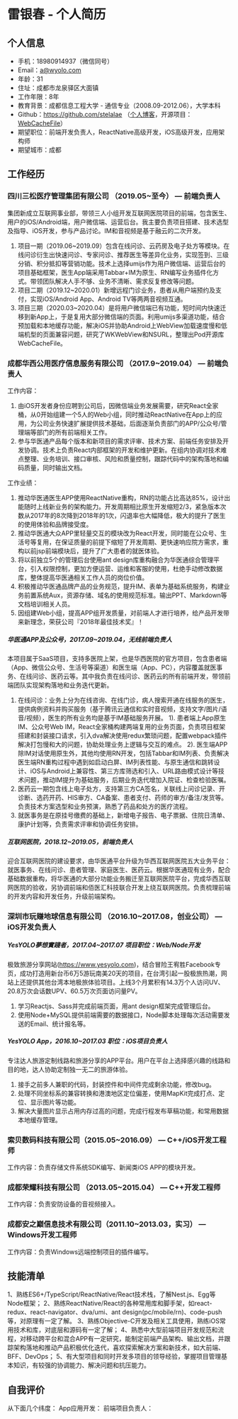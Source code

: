 # 雷银春 - 个人简历

## 个人信息

* 手机：18980914937（微信同号）
* Email：a@wyolo.com
* 年龄：31
* 住址：成都市龙泉驿区大面镇
* 工作年限：8年
* 教育背景：成都信息工程大学 - 通信专业（2008.09-2012.06），大学本科
* Github：https://github.com/stelalae （[个人博客](https://github.com/stelalae/blog)，开源项目：[WebCacheFile](https://github.com/stelalae/WebCacheFile)）
* 期望职位：前端开发负责人，ReactNative高级开发，iOS高级开发，应用架构师
* 期望城市：成都

## 工作经历

### 四川三松医疗管理集团有限公司 （2019.05~至今） — 前端负责人

集团新成立互联网事业部，带领三人小组开发互联网医院项目的前端，包含医生、用户的iOS/Android端，用户微信端、运营后台。我主要负责项目搭建、技术选型及指导、iOS开发，参与产品讨论。IM和音视频是基于融云的二次开发。

1. 项目一期（2019.06~2019.09）包含在线问诊、云药房及电子处方等模块。在线问诊衍生出快速问诊、专家问诊、推荐医生等差异化业务，实现签到、三级分销、积分抵扣等营销功能。技术上选择umijs作为用户微信端、运营后台的项目基础框架，医生App端采用Tabbar+IM为原生、RN编写业务插件化方式。带领团队解决人手不够、业务不清晰、需求反复修改等问题。
2. 项目二期（2019.12~2020.01）新增远程门诊业务，患者从用户端预约及支付，实现iOS/Android App、Android TV等两两音视频互通。
3. 项目三期（2020.03~2020.04）是将用户微信端已有功能，短时间内快速迁移到新App上，于是复用大部分微信端的页面。利用umijs多渠道功能，结合预加载和本地缓存功能，解决iOS并协助Android上WebView加载速度慢和低端机型的页面兼容问题，研究了WKWebView和NSURL，整理出Pod开源库WebCacheFile。


### 成都华西公用医疗信息服务有限公司 （2017.9~2019.04） — 前端负责人

工作内容：
1. 由iOS开发者身份应聘到公司后，因微信端业务发展需要，研究React全家桶，从0开始组建一个5人的Web小组，同时推动ReactNative在App上的应用，为公司业务快速扩展提供技术基础，后面逐渐负责部门的APP/公众号/管理端等部门的所有前端相关工作。
2. 参与华医通产品每个版本和新项目的需求评审、技术方案、前端任务安排及开发协调。技术上负责React内部框架的开发和维护更新。在组内协调对技术难点整理、业务培训、接口审核、风险和质量控制，跟踪代码中的架构落地和编码质量，同时输出文档。

工作业绩：
1. 推动华医通医生APP使用ReactNative重构，RN的功能占比高达85%，设计出能随时上线新业务的架构能力。开发周期相比原生开发缩短2/3，紧急版本次数从2017年的8次降到2018年的1次，闪退率也大幅降低，极大的提升了医生的使用体验和品牌接受度。
2. 推动华医通大众APP里轻量交互的模块改为React开发，同时能在公众号、生活号等复用，在保证质量的前提下缩短了开发周期、更快速响应院方需求，重构以前jsp前端模块后，提升了广大患者的就医体验。
3. 将以前独立5个的管理后台使用ant design库重构融合为华医通综合管理平台，引入权限控制，更加方便运营、运维和客服的使用，杜绝手动修改数据库，整体提高华医通相关工作人员的岗位价值。
4. 积极推动华医通品牌产品的业务规范，提升IM、表单为基础系统服务，构建业务前置系统Aux，资源存储、域名的使用规范标准。输出PPT、Markdown等文档培训相关人员。
5. 因组建Web小组，提高APP组开发质量，对前端人才进行培养，给产品开发带来新理念，荣获公司『2018年最佳技术奖』！

##### 华医通APP及公众号，2017.09~2019.04，无线前端负责人

本项目属于SaaS项目，支持多医院上架，也是华西医院的官方项目，包含患者端（App、微信公众号、生活号等渠道）和医生端（App、PC），内容覆盖就医事务、在线问诊、医药云等。其中我负责在线问诊、医药云的所有前端开发，带领前端团队实现架构落地和业务迭代更新。

1. 在线问诊：业务上分为在线咨询、在线门诊，病人搜索开通在线服务的医生，提供病例资料并购买服务（基于腾讯云通信和实时音视频，支持文字/图片/语音/视频），医生的所有业务均是基于IM基础服务开展。
 1). 患者端上App原生IM、公众号Web IM，React全家桶构建两端复用的业务页面，负责项目框架搭建和封装接口请求，引入dva解决使用redux繁琐问题，配置webpack插件解决打包慢和大的问题，协助处理业务上逻辑与交互的难点。
 2). 医生端APP除IM对话使用原生外，其他均使用RN开发，包括Tabbar和IM列表、负责解决医生端RN重构过程中遇到如启动白屏、IM列表性能、与原生通信和跳转设计、iOS与Android上兼容性、第三方库筛选和引入、URL路由模式设计等技术问题，推动IM提升为基础服务，后期业务迭代增加入院证、检查检验医嘱。
2. 医药云一期包含线上电子处方，支持第三方CA签名，关联线上问诊记录、开诊断、选药开药、HIS审方、CA备案、患者支付、药师的审方/备注/发货等。负责技术方案选型和业务预演，熟悉了药品和处方的医疗流程。
3. 就医事务是在原挂号缴费的基础上，新增电子报告、电子票据、住院日清单、康护计划等，负责需求评审和协调任务安排。

##### 互联网医院，2018.12~2019.05，前端负责人

迎合互联网医院的建设要求，由华医通平台升级为华西互联网医院五大业务平台：就医事务、在线问诊、患者管理、家庭医生、医药云。根据华医通现有业务，配合基础数据重构，将华医通的大部分功能业务搬迁至互联网医院平台，完成华西互联网医院的验收，另协调前端和佰医汇科技联合开发上绕互联网医院。负责梳理前端的开发内容和开发任务，升级前端架构。


### 深圳市玩赚地球信息有限公司 （2016.10~2017.08，创业公司） — iOS开发负责人

##### YesYOLO夢想實踐者，2017.04~2017.07	项目职位：Web/Node开发

极致旅游分享网站(https://www.yesyolo.com)，结合冒险王宥胜Facebook专页，成功打造用新台币6万5游玩南美20天的项目，在台湾引起一股极旅热潮，网站上还提供其他台湾本地极旅体验项目。上线3个月累积有14.3万个人访问UV、20.8万次会话数UPV、60.5万次页面访问量PV。

1. 学习Reactjs、Sass并完成前端页面，用ant design框架完成管理后台。
2. 使用Node+MySQL提供前端需要的数据接口，Node脚本处理每次活动需要发送的Email、统计报名等。

##### YesYOLO App，2016.10~2017.03	 职位：iOS项目负责人

专注达人旅游定制线路和旅游分享的APP平台。用户在平台上选择感兴趣的线路和目的地，达人协助定制独一无二的旅游体验。

1. 接手之前多人兼职的代码，封装控件和中间件完成剩余功能，修改bug。
2. 处理不同坐标系的兼容转换和港澳地区定位偏差，使用MapKit完成打点、定位、显示图片等功能。
3. 解决大量图片显示占用内存过高的问题，完成行程发布草稿功能，和常用数据本地缓存管理。

### 索贝数码科技有限公司（2015.05~2016.09） — C++/iOS开发工程师

工作内容：负责存储文件系统SDK编写、新闻类iOS APP的模块开发。

### 成都荣耀科技有限公司 （2013.05~2015.04） — C++开发工程师

工作内容：负责安防设备的音视频接入。

### 成都安之巅信息技术有限公司（2011.10~2013.03，实习） — Windows开发工程师

工作内容：负责Windows远端控制项目的插件编写。

## 技能清单

1、熟练ES6+/TypeScript/ReactNative/React技术栈，了解Nest.js、Egg等Node框架；
2、熟练ReactNative/React的各种常用库和脚手架，如react-redux、react-navigator、dva/umi、ant design(pc/mobile/rn)、code-push等，对原理有一定了解。
3、熟练Objective-C开发及相关工具使用，熟练iOS常用技术和库，对底层和源码有一定了解；
4、熟悉中大型前端项目开发规范和流程，对移动跨平台和混合APP有一定研究，能制定前端产品架构、输出文档，并跟踪架构落地和推动产品积极优化迭代，喜欢探索解决方案和新技术，如大前端、BFF、DevOps；
5、有大型项目和同时开发多项目的领导经验，掌握项目管理基本知识，有较强的协调能力、解决问题和抗压能力。

## 自我评价

从下面几个纬度：
App应用开发：
前端项目负责人：



